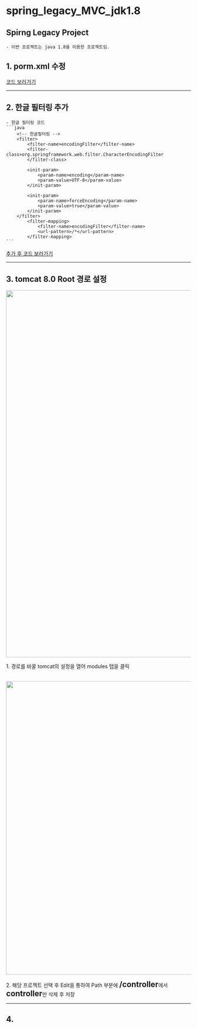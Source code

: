 # spring_legacy_MVC_jdk1.8


## Spirng Legacy Project
	- 이번 프로젝트는 java 1.8을 이용한 프로젝트임.

## 1. porm.xml 수정
[코드 보러가기](markdown_list/porm.xml_edit.md)

---

## 2. 한글 필터링 추가
	- 한글 필터링 코드
	```java
		<!-- 한글필터링 -->
		<filter>
			<filter-name>encodingFilter</filter-name>
			<filter-class>org.springframework.web.filter.CharacterEncodingFilter
			</filter-class>
		
			<init-param>
				<param-name>encoding</param-name>
				<param-value>UTF-8</param-value>
			</init-param>
		
			<init-param>
				<param-name>forceEncoding</param-name>
				<param-value>true</param-value>
			</init-param>
		</filter>
			<filter-mapping>
				<filter-name>encodingFilter</filter-name>
				<url-pattern>/*</url-pattern>
			</filter-mapping>
	```
[추가 후 코드 보러가기](markdown_list/web.xml_edit.md)

---

## 3. tomcat 8.0 Root 경로 설정
<div>
	<img src="https://kkt9102.github.io/img2/spring_legacy_java1.8/1.png" style="width:1000px;">
	<br>
	<p>1. 경로를 바꿀 tomcat의 설정을 열어 modules 탭을 클릭</p>
	<br>
	<img src="https://kkt9102.github.io/img2/spring_legacy_java1.8/2.png" style="width:800px;">
	<br>
	<p>2. 해당 프로젝트 선택 후 Edit을 통하여 Path 부분에 <span style="font-size:1.3rem; font-weight:bold;">/controller</span>에서 <span style="font-size:1.3rem; font-weight:bold;">controller</span>만 삭제 후 저장</p>
</div>

---

## 4. 